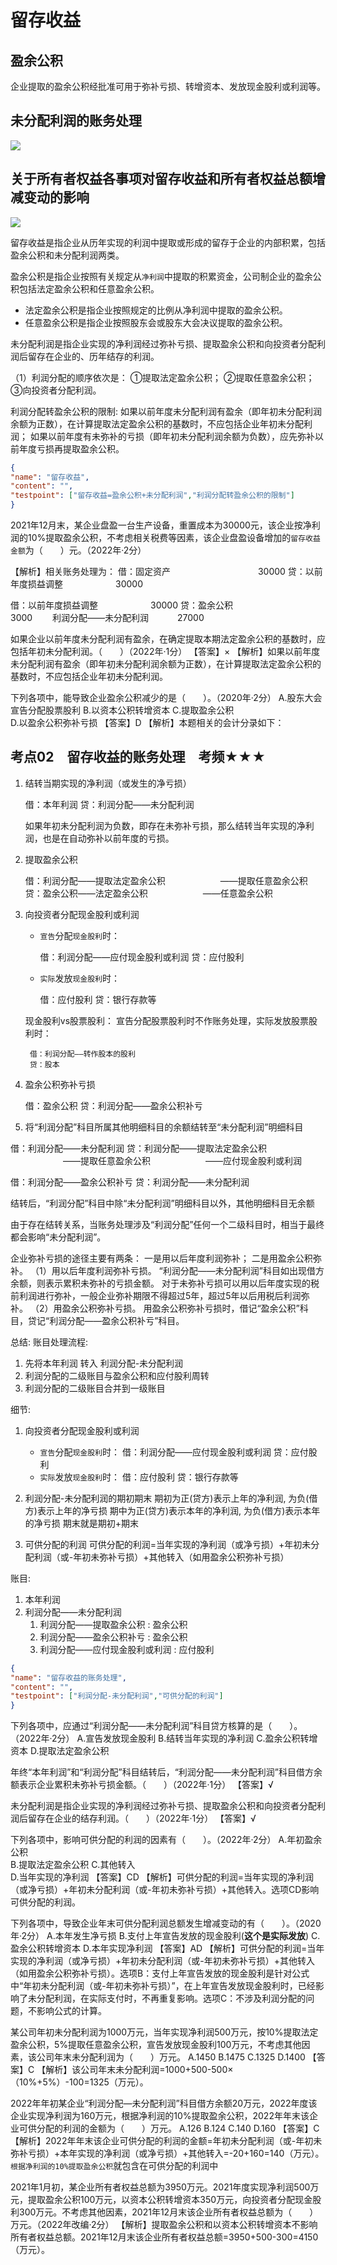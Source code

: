 # 留存收益



## 盈余公积

企业提取的盈余公积经批准可用于弥补亏损、转增资本、发放现金股利或利润等。





## 未分配利润的账务处理
![](./留存收益/1.png)







## 关于所有者权益各事项对留存收益和所有者权益总额增减变动的影响

![](./留存收益/2.png)









留存收益是指企业从历年实现的利润中提取或形成的留存于企业的内部积累，包括盈余公积和未分配利润两类。



盈余公积是指企业按照有关规定从`净利润`中提取的积累资金，公司制企业的盈余公积包括法定盈余公积和任意盈余公积。
- 法定盈余公积是指企业按照规定的比例从净利润中提取的盈余公积。
- 任意盈余公积是指企业按照股东会或股东大会决议提取的盈余公积。



未分配利润是指企业实现的净利润经过弥补亏损、提取盈余公积和向投资者分配利润后留存在企业的、历年结存的利润。

（1）利润分配的顺序依次是：
①提取法定盈余公积；
②提取任意盈余公积；
③向投资者分配利润。




利润分配转盈余公积的限制:
如果以前年度未分配利润有盈余（即年初未分配利润余额为正数），在计算提取法定盈余公积的基数时，不应包括企业年初未分配利润；
如果以前年度有未弥补的亏损（即年初未分配利润余额为负数），应先弥补以前年度亏损再提取盈余公积。



```json
{
"name": "留存收益",
"content": "",
"testpoint": ["留存收益=盈余公积+未分配利润","利润分配转盈余公积的限制"]
}
```



2021年12月末，某企业盘盈一台生产设备，重置成本为30000元，该企业按净利润的10%提取盈余公积，不考虑相关税费等因素，该企业盘盈设备增加的`留存收益金额`为（　　）元。（2022年·2分）

【解析】相关账务处理为：
借：固定资产　　　　　　　　　　30000
贷：以前年度损益调整　　　　　　30000

借：以前年度损益调整　　　　　　30000
贷：盈余公积　　　　　　　　　　 3000
　　利润分配——未分配利润　　　  27000



如果企业以前年度未分配利润有盈余，在确定提取本期法定盈余公积的基数时，应包括年初未分配利润。（　　）（2022年·1分）
【答案】×
【解析】如果以前年度未分配利润有盈余（即年初未分配利润余额为正数），在计算提取法定盈余公积的基数时，不应包括企业年初未分配利润。




下列各项中，能导致企业盈余公积减少的是（　　）。（2020年·2分）
A.股东大会宣告分配股票股利
B.以资本公积转增资本
C.提取盈余公积	
D.以盈余公积弥补亏损
【答案】D
【解析】本题相关的会计分录如下：






## 考点02　留存收益的账务处理　考频★★★
1. 结转当期实现的净利润（或发生的净亏损）

    借：本年利润
    贷：利润分配——未分配利润

    如果年初未分配利润为负数，即存在未弥补亏损，那么结转当年实现的净利润，也是在自动弥补以前年度的亏损。

2. 提取盈余公积

    借：利润分配——提取法定盈余公积
    　　　　　　——提取任意盈余公积
    贷：盈余公积——法定盈余公积
    　　　　　　——任意盈余公积


3. 向投资者分配现金股利或利润

    - `宣告`分配`现金股利`时：

        借：利润分配——应付现金股利或利润
        贷：应付股利

    - `实际`发放`现金股利`时：

        借：应付股利
        贷：银行存款等


    现金股利vs股票股利：
    宣告分配股票股利时不作账务处理，实际发放股票股利时：

        借：利润分配——转作股本的股利
        贷：股本


4. 盈余公积弥补亏损

    借：盈余公积
    贷：利润分配——盈余公积补亏

5. 将“利润分配”科目所属其他明细科目的余额结转至“未分配利润”明细科目

借：利润分配——未分配利润
贷：利润分配——提取法定盈余公积
　　　　　　——提取任意盈余公积
　　　　　　——应付现金股利或利润

借：利润分配——盈余公积补亏
贷：利润分配——未分配利润

结转后，“利润分配”科目中除“未分配利润”明细科目以外，其他明细科目无余额 

由于存在结转关系，当账务处理涉及“利润分配”任何一个二级科目时，相当于最终都会影响“未分配利润”。





企业弥补亏损的途径主要有两条：
一是用以后年度利润弥补；
二是用盈余公积弥补。
（1）用以后年度利润弥补亏损。
“利润分配——未分配利润”科目如出现借方余额，则表示累积未弥补的亏损金额。
对于未弥补亏损可以用以后年度实现的税前利润进行弥补，一般企业弥补期限不得超过5年，超过5年以后用税后利润弥补。
（2）用盈余公积弥补亏损。
用盈余公积弥补亏损时，借记“盈余公积”科目，贷记“利润分配——盈余公积补亏”科目。





总结:
账目处理流程:
1. 先将本年利润 转入 利润分配-未分配利润
2. 利润分配的二级账目与盈余公积和应付股利周转
3. 利润分配的二级账目合并到一级账目

细节:
1. 向投资者分配现金股利或利润
    - `宣告`分配`现金股利`时：
        借：利润分配——应付现金股利或利润
        贷：应付股利
    - `实际`发放`现金股利`时：
        借：应付股利
        贷：银行存款等

2. 利润分配-未分配利润的期初期末
期初为正(贷方)表示上年的净利润, 为负(借方)表示上年的净亏损
期中为正(贷方)表示本年的净利润, 为负(借方)表示本年的净亏损
期末就是期初+期末


3. 可供分配的利润
可供分配的利润=当年实现的净利润（或净亏损）+年初未分配利润（或-年初未弥补亏损）+其他转入（如用盈余公积弥补亏损）


账目:
1. 本年利润
2. 利润分配——未分配利润
    1. 利润分配——提取盈余公积 : 盈余公积
    2. 利润分配——盈余公积补亏 : 盈余公积
    3. 利润分配——应付现金股利或利润 : 应付股利
    

```json
{
"name": "留存收益的账务处理",
"content": "",
"testpoint": ["利润分配-未分配利润","可供分配的利润"]
}
```


下列各项中，应通过“利润分配——未分配利润”科目贷方核算的是（　　）。（2022年·2分）
A.宣告发放现金股利
B.结转当年实现的净利润
C.盈余公积转增资本
D.提取法定盈余公积



年终“本年利润”和“利润分配”科目结转后，“利润分配——未分配利润”科目借方余额表示企业累积未弥补亏损金额。（　　）（2022年·1分）
【答案】√


未分配利润是指企业实现的净利润经过弥补亏损、提取盈余公积和向投资者分配利润后留存在企业的结存利润。（　　）（2022年·1分）
【答案】√




下列各项中，影响可供分配的利润的因素有（　　）。（2022年·2分）
A.年初盈余公积	
B.提取法定盈余公积
C.其他转入	
D.当年实现的净利润
【答案】CD
【解析】可供分配的利润=当年实现的净利润（或净亏损）+年初未分配利润（或-年初未弥补亏损）+其他转入。选项CD影响可供分配的利润。

下列各项中，导致企业年末可供分配利润总额发生增减变动的有（　　）。（2020年·2分）
A.本年发生净亏损
B.支付上年宣告发放的现金股利(**这个是实际发放**)
C.盈余公积转增资本
D.本年实现净利润
【答案】AD
【解析】可供分配的利润=当年实现的净利润（或净亏损）+年初未分配利润（或-年初未弥补亏损）+其他转入（如用盈余公积弥补亏损）。选项B：支付上年宣告发放的现金股利是针对公式中“年初未分配利润（或-年初未弥补亏损）”，在上年宣告发放现金股利时，已经影响了未分配利润，在实际支付时，不再重复影响。选项C：不涉及利润分配的问题，不影响公式的计算。



某公司年初未分配利润为1000万元，当年实现净利润500万元，按10%提取法定盈余公积，5%提取任意盈余公积，宣告发放现金股利100万元，不考虑其他因素，该公司年末未分配利润为（　　）万元。
A.1450
B.1475
C.1325
D.1400
【答案】C
【解析】该公司年末未分配利润=1000+500-500×（10%+5%）-100=1325（万元）。



2022年年初某企业“利润分配—未分配利润”科目借方余额20万元，2022年度该企业实现净利润为160万元，根据净利润的10%提取盈余公积，2022年年末该企业可供分配的利润的金额为（　　）万元。
A.126
B.124
C.140
D.160
【答案】C
【解析】2022年年末该企业可供分配的利润的金额=年初未分配利润（或-年初未弥补亏损）+本年实现的净利润（或净亏损）+其他转入=-20+160=140（万元）。
`根据净利润的10%提取盈余公积`就包含在可供分配的利润中






2021年1月初，某企业所有者权益总额为3950万元。2021年度实现净利润500万元，提取盈余公积100万元，以资本公积转增资本350万元，向投资者分配现金股利300万元。不考虑其他因素，2021年12月末该企业所有者权益总额为（　　）万元。（2022年改编·2分）
【解析】提取盈余公积和以资本公积转增资本不影响所有者权益总额。2021年12月末该企业所有者权益总额=3950+500-300=4150（万元）。

































